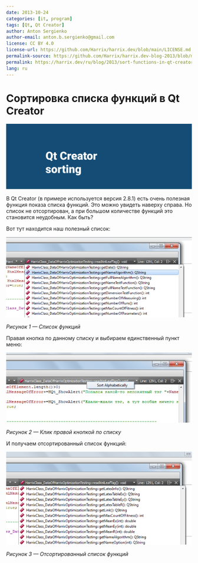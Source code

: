 ```yaml
---
date: 2013-10-24
categories: [it, program]
tags: [Qt, Qt Creator]
author: Anton Sergienko
author-email: anton.b.sergienko@gmail.com
license: CC BY 4.0
license-url: https://github.com/Harrix/harrix.dev/blob/main/LICENSE.md
permalink-source: https://github.com/Harrix/harrix.dev-blog-2013/blob/main/sort-functions-in-qt-creator/sort-functions-in-qt-creator.md
permalink: https://harrix.dev/ru/blog/2013/sort-functions-in-qt-creator/
lang: ru
---
```


# Сортировка списка функций в Qt Creator

![Featured image](featured-image.svg)

В Qt Creator (в примере используется версия 2.8.1) есть очень полезная функция показа списка функций. Это можно увидеть наверху справа. Но список не отсортирован, а при большом количестве функций это становится неудобным. Как быть?

Вот тут находится наш полезный список:

![Список функций](img/sort_01.png)

_Рисунок 1 — Список функций_

Правая кнопка по данному списку и выбираем единственный пункт меню:

![Клик правой кнопкой по списку](img/sort_02.png)

_Рисунок 2 — Клик правой кнопкой по списку_

И получаем отсортированный список функций:

![Отсортированный список функций](img/sort_03.png)

_Рисунок 3 — Отсортированный список функций_

